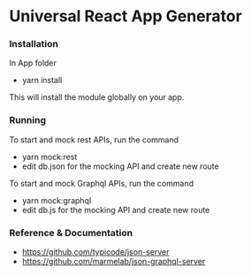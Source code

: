 # Universal React App Generator

### Installation

In App folder

- yarn install

This will install the module globally on your app.

### Running

To start and mock rest APIs, run the command

- yarn mock:rest
- edit db.json for the mocking API and create new route

To start and mock Graphql APIs, run the command

- yarn mock:graphql
- edit db.js for the mocking API and create new route

### Reference & Documentation

- https://github.com/typicode/json-server
- https://github.com/marmelab/json-graphql-server



